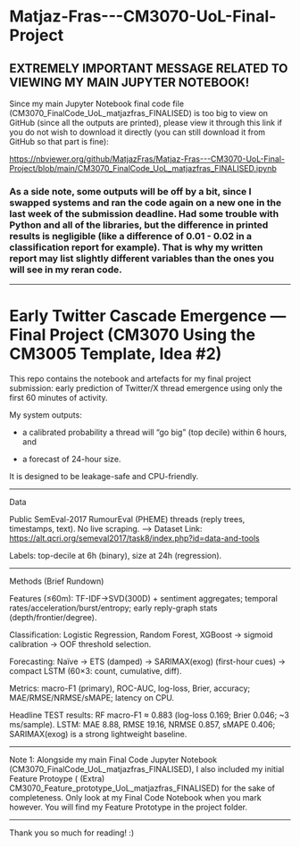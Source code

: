 # Matjaz-Fras---CM3070-UoL-Final-Project
## EXTREMELY IMPORTANT MESSAGE RELATED TO VIEWING MY MAIN JUPYTER NOTEBOOK!

Since my main Jupyter Notebook final code file (CM3070_FinalCode_UoL_matjazfras_FINALISED) is too big to view on GitHub (since all the outputs are printed), please view it through this link if you do not wish to download it directly (you can still download it from GitHub so that part is fine):

https://nbviewer.org/github/MatjazFras/Matjaz-Fras---CM3070-UoL-Final-Project/blob/main/CM3070_FinalCode_UoL_matjazfras_FINALISED.ipynb

### As a side note, some outputs will be off by a bit, since I swapped systems and ran the code again on a new one in the last week of the submission deadline. Had some trouble with Python and all of the libraries, but the difference in printed results is negligible (like a difference of 0.01 - 0.02 in a classification report for example). That is why my written report may list slightly different variables than the ones you will see in my reran code.
----------
# Early Twitter Cascade Emergence — Final Project (CM3070 Using the CM3005 Template, Idea #2)

This repo contains the notebook and artefacts for my final project submission: early prediction of Twitter/X thread emergence using only the first 60 minutes of activity. 

My system outputs:

* a calibrated probability a thread will “go big” (top decile) within 6 hours, and

* a forecast of 24-hour size.

It is designed to be leakage-safe and CPU-friendly.

----------

Data

Public SemEval-2017 RumourEval (PHEME) threads (reply trees, timestamps, text). No live scraping. 
--> Dataset Link: https://alt.qcri.org/semeval2017/task8/index.php?id=data-and-tools

Labels: top-decile at 6h (binary), size at 24h (regression).


----------

Methods (Brief Rundown)

Features (≤60m): TF-IDF→SVD(300D) + sentiment aggregates; temporal rates/acceleration/burst/entropy; early reply-graph stats (depth/frontier/degree).

Classification: Logistic Regression, Random Forest, XGBoost → sigmoid calibration → OOF threshold selection.

Forecasting: Naïve → ETS (damped) → SARIMAX(exog) (first-hour cues) → compact LSTM (60×3: count, cumulative, diff).

Metrics: macro-F1 (primary), ROC-AUC, log-loss, Brier, accuracy; MAE/RMSE/NRMSE/sMAPE; latency on CPU.

Headline TEST results: RF macro-F1 ≈ 0.883 (log-loss 0.169; Brier 0.046; ~3 ms/sample).
LSTM: MAE 8.88, RMSE 19.16, NRMSE 0.857, sMAPE 0.406; SARIMAX(exog) is a strong lightweight baseline.

----------

Note 1: Alongside my main Final Code Jupyter Notebook (CM3070_FinalCode_UoL_matjazfras_FINALISED), I also included my initial Feature Protoype ( (Extra) CM3070_Feature_prototype_UoL_matjazfras_FINALISED) for the sake of completeness. Only look at my Final Code Notebook when you mark however. You will find my Feature Prototype in the project folder.

----------

Thank you so much for reading! :)


